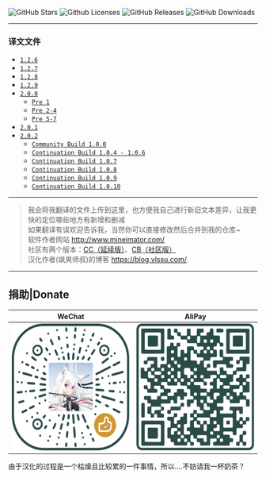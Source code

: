 ![GitHub Stars](https://img.shields.io/github/stars/vlssu/Mine-imator-Chinese?style=for-the-badge)
![Github Licenses](https://img.shields.io/github/license/vlssu/Mine-imator-Chinese?style=for-the-badge&logo=appveyor)
![GitHub Releases](https://img.shields.io/github/v/release/vlssu/Mine-imator-Chinese?style=for-the-badge&logo=appveyor)
![GitHub Downloads](https://img.shields.io/github/downloads/vlssu/Mine-imator-Chinese/total?style=for-the-badge)

---
### 译文文件

* [`1.2.6`](./translations/1.2.6/chinese.milanguage)
* [`1.2.7`](./translations/1.2.7/chinese.milanguage)
* [`1.2.8`](./translations/1.2.8/chinese.milanguage)
* [`1.2.9`](./translations/1.2.9/chinese.milanguage)
* [`2.0.0`](./translations/2.0.0/chinese.milanguage)
  * [`Pre 1`](./translations/2.0.0/Pre1/chinese.milanguage)
  * [`Pre 2-4`](./translations/2.0.0/Pre2-4/chinese.milanguage)
  * [`Pre 5-7`](./translations/2.0.0/Pre5-7/chinese.milanguage)
* [`2.0.1`](./translations/2.0.1/chinese.milanguage)
* [`2.0.2`](./translations/2.0.2/chinese.milanguage)
  * [`Community Build 1.0.0`](./translations/2.0.2/CB1.0.0/chinese.milanguage)
  * [`Continuation Build 1.0.4 - 1.0.6`](./translations/2.0.2/CC1.0.6/chinese.milanguage)
  * [`Continuation Build 1.0.7`](./translations/2.0.2/CC1.0.7/chinese.milanguage)
  * [`Continuation Build 1.0.8`](./translations/2.0.2/CC1.0.8/chinese.milanguage)
  * [`Continuation Build 1.0.9`](./translations/2.0.2/CC1.0.9/chinese.milanguage)
  * [`Continuation Build 1.0.10`](./translations/2.0.2/CC1.0.10/chinese.milanguage)

---

> 我会将我翻译的文件上传到这里，也方便我自己进行新旧文本差异，让我更快的定位哪些地方有新增和删减  
如果翻译有误欢迎告诉我，当然你可以直接修改然后合并到我的仓库~  
软件作者网站 <http://www.mineimator.com/>  
社区有两个版本：[CC（延续版）](https://github.com/mbandersmc/Mine-imator-2.0.2-Continuation-Build)、[CB（社区版）](https://communitybuild.netlify.app/mineimator)  
汉化作者(飒爽师叔)的博客 <https://blog.vlssu.com/>

---
## 捐助|Donate

|WeChat|AliPay|
|:----:|:----:|
|<img src="./Donate/wechat.svg" width="256" height="256">|<img src="./Donate/alipay.svg" width="256" height="256">|

由于汉化的过程是一个枯燥且比较累的一件事情，所以....不妨请我一杯奶茶？
